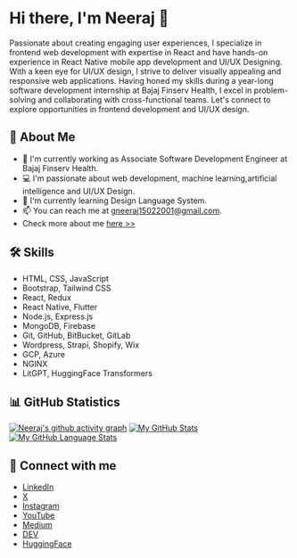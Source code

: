 # Hi there, I'm Neeraj 👋

Passionate about creating engaging user experiences, I specialize in frontend web development with expertise in React and have hands-on experience in React Native mobile app development and UI/UX Designing. With a keen eye for UI/UX design, I strive to deliver visually appealing and responsive web applications. Having honed my skills during a year-long software development internship at Bajaj Finserv Health, I excel in problem-solving and collaborating with cross-functional teams. Let's connect to explore opportunities in frontend development and UI/UX design.

## 🚀 About Me
- 💼 I'm currently working as Associate Software Development Engineer at Bajaj Finserv Health.
- 💻 I'm passionate about web development, machine learning,artificial intelligence and UI/UX Design.
- 🌱 I'm currently learning Design Language System.
- 📫 You can reach me at gneeraj15022001@gmail.com.
- Check more about me [here >>](https://neeraj15022001.github.io/personalportfolio/)

## 🛠️ Skills
- HTML, CSS, JavaScript
- Bootstrap, Tailwind CSS
- React, Redux
- React Native, Flutter
- Node.js, Express.js
- MongoDB, Firebase
- Git, GitHub, BitBucket, GitLab
- Wordpress, Strapi, Shopify, Wix
- GCP, Azure
- NGINX
- LitGPT, HuggingFace Transformers

## 📊 GitHub Statistics
[![Neeraj's github activity graph](https://github-readme-activity-graph.vercel.app/graph?username=neeraj15022001&theme=react-dark)](https://github.com/ashutosh00710/github-readme-activity-graph)
[![My GitHub Stats](https://github-readme-stats.vercel.app/api/?username=neeraj15022001&count_private=true&theme=tokyonight&showicons=true%29)]()
[![My GitHub Language Stats](https://github-readme-stats.vercel.app/api/top-langs/?username=neeraj15022001&langs_count=10&theme=tokyonight%29)]()

## 🤝 Connect with me

- [LinkedIn](https://www.linkedin.com/in/neeraj15022001/)
- [X](https://twitter.com/neeraj15022001)
- [Instagram](https://www.instagram.com/_neeraj.gupta_/)
- [YouTube](https://www.youtube.com/channel/UCPd7f1lvH47fAUqfvfB24mQ)
- [Medium](https://medium.com/@neeraj.gupta2_2261)
- [DEV](https://dev.to/neeraj15022001)
- [HuggingFace](https://huggingface.co/Neeraj15022001)

